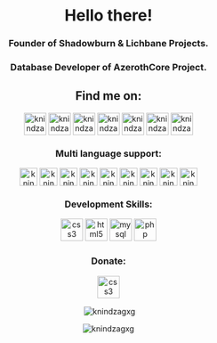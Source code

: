 <h1 align="center">Hello there!</h1>
<h3 align="center">Founder of Shadowburn & Lichbane Projects.</h3>
<h3 align="center">Database Developer of AzerothCore Project.</h3

<h3 align="center"></h3>
<h2 align="center">Find me on:</h2>
<p align="center"><a href="https://shadowburn.net" target="blank"><img align="center" src="http://shadowburn.net/external/social/wow.png" alt="knindzagxg" height="40" width="40" /></a>
<a href="https://facebook.shadowburn.net" target="blank"><img align="center" src="http://shadowburn.net/external/social/facebook.png" alt="knindzagxg" height="40" width="40" /></a>
<a href="https://twitter.shadowburn.net" target="blank"><img align="center" src="http://shadowburn.net/external/social/twitter.png" alt="knindzagxg" height="40" width="40" /></a>
<a href="https://discord.shadowburn.net" target="blank"><img align="center" src="http://shadowburn.net/external/social/discord.png" alt="knindzagxg" height="40" width="40" /></a>
<a href="https://youtube.shadowburn.net" target="blank"><img align="center" src="http://shadowburn.net/external/social/youtube.png" alt="knindzagxg" height="40" width="40" /></a>
<a href="https://patreon.shadowburn.net" target="blank"><img align="center" src="http://shadowburn.net/external/social/patreon.png" alt="knindzagxg" height="40" width="40" /></a>
<a href="https://reddit.shadowburn.net" target="blank"><img align="center" src="http://shadowburn.net/external/social/reddit.png" alt="knindzagxg" height="40" width="40" /></a></p>

<h3 align="center">Multi language support:</h3>
<p align="center">
<a href="#" target="blank"><img align="center" src="http://shadowburn.net/external/countries/usa.png" alt="knindzagxg" height="32" width="32" /></a>
<a href="#" target="blank"><img align="center" src="http://shadowburn.net/external/countries/england.png" alt="knindzagxg" height="32" width="32" /></a>
<a href="#" target="blank"><img align="center" src="http://shadowburn.net/external/countries/serbia.png" alt="knindzagxg" height="32" width="32" /></a>
<a href="#" target="blank"><img align="center" src="http://shadowburn.net/external/countries/montenegro.png" alt="knindzagxg" height="32" width="32" /></a>
<a href="#" target="blank"><img align="center" src="http://shadowburn.net/external/countries/kosovo.png" alt="knindzagxg" height="32" width="32" /></a>
<a href="#" target="blank"><img align="center" src="http://shadowburn.net/external/countries/croatia.png" alt="knindzagxg" height="32" width="32" /></a>
<a href="#" target="blank"><img align="center" src="http://shadowburn.net/external/countries/bosnia.png" alt="knindzagxg" height="32" width="32" /></a>
<a href="#" target="blank"><img align="center" src="http://shadowburn.net/external/countries/macedonia.png" alt="knindzagxg" height="32" width="32" /></a>
<a href="#" target="blank"><img align="center" src="http://shadowburn.net/external/countries/slovenia.png" alt="knindzagxg" height="32" width="32" /></a>
</p>

<h3 align="center">Development Skills:</h3>
<p align="center"> 
<a href="https://www.w3schools.com/css/" target="_blank"> <img src="http://shadowburn.net/external/development/css.png" alt="css3" width="40" height="40"/></a> 
<a href="https://www.w3.org/html/" target="_blank"> <img src="http://shadowburn.net/external/development/html.png" alt="html5" width="40" height="40"/></a> 
<a href="https://www.mysql.com/" target="_blank"> <img src="http://shadowburn.net/external/development/mysql.png" alt="mysql" width="40" height="40"/></a> 
<a href="https://www.php.net" target="_blank"> <img src="http://shadowburn.net/external/development/php.png" alt="php" width="40" height="40"/></a></p>

<h3 align="center">Donate:</h3>
<p align="center"> 
<a href="https://www.w3schools.com/css/" target="_blank"> <img src="http://shadowburn.net/external/development/css.png" alt="css3" width="40" height="40"/></a></p>

<p align="center">&nbsp;<img align="center" src="https://github-readme-stats.vercel.app/api?username=knindzagxg&show_icons=true" alt="knindzagxg" /></p>
<p align="center"> <img src="https://komarev.com/ghpvc/?username=knindzagxg" alt="knindzagxg" /> </p>
